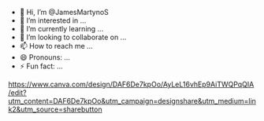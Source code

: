 - 👋 Hi, I’m @JamesMartynoS
- 👀 I’m interested in ...
- 🌱 I’m currently learning ...
- 💞️ I’m looking to collaborate on ...
- 📫 How to reach me ...
- 😄 Pronouns: ...
- ⚡ Fun fact: ...

<!---
JamesMartynoS/JamesMartynoS is a ✨ special ✨ repository because its `README.md` (this file) appears on your GitHub profile.
You can click the Preview link to take a look at your changes.
--->
https://www.canva.com/design/DAF6De7kpOo/AyLeL16vhEp9AiTWQPqQIA/edit?utm_content=DAF6De7kpOo&utm_campaign=designshare&utm_medium=link2&utm_source=sharebutton
